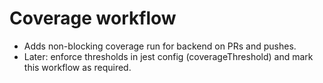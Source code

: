 # Coverage workflow
- Adds non-blocking coverage run for backend on PRs and pushes.
- Later: enforce thresholds in jest config (coverageThreshold) and mark this workflow as required.
